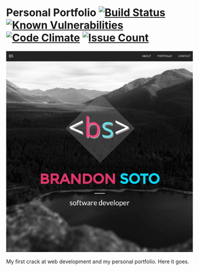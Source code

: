 # Personal Portfolio [![Build Status](https://travis-ci.org/BrandonSoto/brandonsoto.github.io.svg?branch=master)](https://travis-ci.org/BrandonSoto/brandonsoto.github.io) [![Known Vulnerabilities](https://snyk.io/test/github/brandonsoto/brandonsoto.github.io/badge.svg)](https://snyk.io/test/github/brandonsoto/brandonsoto.github.io) [![Code Climate](https://codeclimate.com/github/BrandonSoto/brandonsoto.github.io/badges/gpa.svg)](https://codeclimate.com/github/BrandonSoto/brandonsoto.github.io) [![Issue Count](https://codeclimate.com/github/BrandonSoto/brandonsoto.github.io/badges/issue_count.svg)](https://codeclimate.com/github/BrandonSoto/brandonsoto.github.io) 


![Project Preview](homepage.jpg)

My first crack at web development and my personal portfolio. Here it goes.
